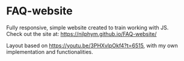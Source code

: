 # FAQ-website
Fully responsive, simple website created to train working with JS.  
Check out the site at: https://nilphym.github.io/FAQ-website/  
  
Layout based on https://youtu.be/3PHXvlpOkf4?t=6515, with my own implementation and functionalities.
